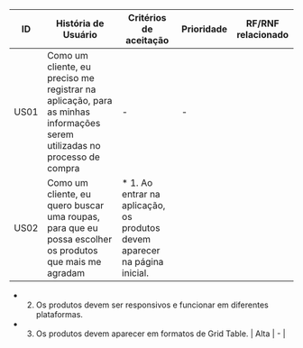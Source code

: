 | ID  | História de Usuário | Critérios de aceitação | Prioridade | RF/RNF relacionado |
| ------------- | ------------- |------------- |------------- | ------------- |
| US01 | Como um cliente, eu preciso me registrar na aplicação, para as minhas informações serem utilizadas no processo de compra | - | - |
| US02 | Como um cliente, eu quero buscar uma roupas, para que eu possa escolher os produtos que mais me agradam |  * 1. Ao entrar na aplicação, os produtos devem aparecer na página inicial.
  * 2. Os produtos devem ser responsivos e funcionar em diferentes plataformas.
  * 3. Os produtos devem aparecer em formatos de Grid Table. | Alta | - |

